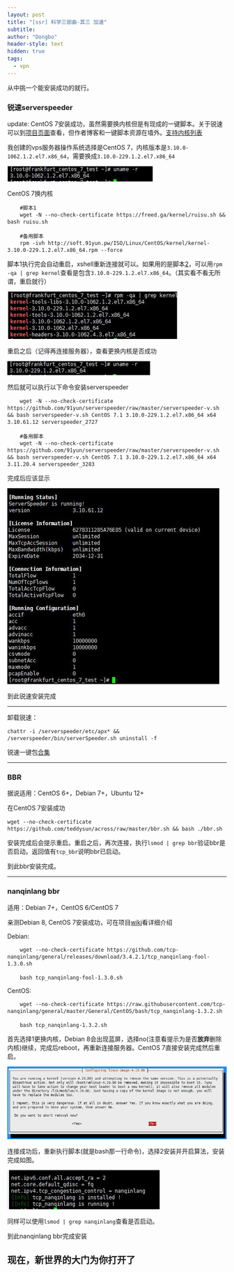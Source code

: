 ```yaml
---
layout: post
title: "[ssr] 科学三部曲-其三 加速"
subtitle: 
author: "Dongbo"
header-style: text
hidden: true
tags:
  - vpn
---
```


从中挑一个能安装成功的就行。

### 锐速serverspeeder

update: CentOS 7安装成功，虽然需要换内核但是有现成的一键脚本。关于锐速可以到[项目页面][3]查看，但作者博客和一键脚本资源在墙外。[支持内核列表](https://www.91yun.co/serverspeeder91yun)

我创建的vps服务器操作系统选择是CentOS 7，内核版本是`3.10.0-1062.1.2.el7.x86_64`，需要换成`3.10.0-229.1.2.el7.x86_64`

![centOS-7-kernel](/img/in-post/post-ssr/vultr-centOS-7-kernel.jpg)

CentOS 7换内核
        
        #脚本1
        wget -N --no-check-certificate https://freed.ga/kernel/ruisu.sh && bash ruisu.sh

        #备用脚本
        rpm -ivh http://soft.91yun.pw/ISO/Linux/CentOS/kernel/kernel-3.10.0-229.1.2.el7.x86_64.rpm --force

脚本1执行完会自动重启，xshell重新连接就可以。如果用的是脚本[2](https://www.91yun.co/archives/795)，可以用`rpm -qa | grep kernel`查看是包含`3.10.0-229.1.2.el7.x86_64`。（其实看不看无所谓，重启就行）

![change-kernel-cmd2](/img/in-post/post-ssr/centOS7-cmd2-kernel.jpg)

重启之后（记得再连接服务器），查看更换内核是否成功

![change-kernel-success](/img/in-post/post-ssr/vultr-centOS-7-new-kernel.jpg)

然后就可以执行以下命令安装serverspeeder

        wget -N --no-check-certificate https://github.com/91yun/serverspeeder/raw/master/serverspeeder-v.sh && bash serverspeeder-v.sh CentOS 7.1 3.10.0-229.1.2.el7.x86_64 x64 3.10.61.12 serverspeeder_2727

        #备用脚本
        wget -N --no-check-certificate https://github.com/91yun/serverspeeder/raw/master/serverspeeder-v.sh && bash serverspeeder-v.sh CentOS 7.1 3.10.0-229.1.2.el7.x86_64 x64 3.11.20.4 serverspeeder_3283

完成后应该显示

![serverspeeder-success](/img/in-post/post-ssr/serverspeeder-success.jpg)

到此锐速安装完成

--------

卸载锐速：
    
    chattr -i /serverspeeder/etc/apx* && /serverspeeder/bin/serverSpeeder.sh uninstall -f

锐速一键包[合集](https://www.91yun.co/serverspeeder91yun)

-------------------

### BBR

据说适用：CentOS 6+，Debian 7+，Ubuntu 12+

在CentOS 7安装成功

    wget --no-check-certificate https://github.com/teddysun/across/raw/master/bbr.sh && bash ./bbr.sh

安装完成后会提示重启。重启之后，再次连接，执行`lsmod | grep bbr`验证bbr是否启动。返回值有`tcp_bbr`说明bbr已启动。

到此bbr安装完成。

-------------------

### nanqinlang bbr

适用：Debian 7+，CentOS 6/CentOS 7

亲测Debian 8, CentOS 7安装成功，可在项目[wiki](https://github.com/tcp-nanqinlang/wiki/wiki/general)看详细介绍

Debian:

        wget --no-check-certificate https://github.com/tcp-nanqinlang/general/releases/download/3.4.2.1/tcp_nanqinlang-fool-1.3.0.sh

        bash tcp_nanqinlang-fool-1.3.0.sh

CentOS:

        wget --no-check-certificate https://raw.githubusercontent.com/tcp-nanqinlang/general/master/General/CentOS/bash/tcp_nanqinlang-1.3.2.sh

        bash tcp_nanqinlang-1.3.2.sh


首先选择1更换内核，Debian 8会出现蓝屏，选择no(注意看提示为是否**放弃**删除内核)继续，完成后reboot，再重新连接服务器。CentOS 7直接安装完成然后重启。

![nanqinlang-bbr](/img/in-post/post-ssr/nanqinlang-bbr.jpg)

连接成功后，重新执行脚本(就是bash那一行命令)，选择2安装并开启算法，安装完成如图。

![nanqinlang-bbr-success](/img/in-post/post-ssr/nanqinlang-bbr-success.jpg)

同样可以使用`lsmod | grep nanqinlang`查看是否启动。

到此nanqinlang bbr完成安装


## 现在，新世界的大门为你打开了



[3]: https://github.com/91yun/serverspeeder/